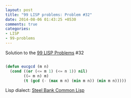 ```yaml
---
layout: post
title: "99 LISP problems: Problem #32"
date: 2014-08-06 01:43:25 +0530
comments: true
categories: 
- LISP
- 99-problems
---
```


Solution to the [99 LISP Problems][99prob] #32


```cl

(defun eucgcd (m n)
  (cond ((or (<= m 1) (<= n 1)) nil)
        ((= m n) m)
        (t (gcd (- (max m n) (min m n)) (min m n)))))

```


Lisp dialect: [Steel Bank Common Lisp][sbcl]

<!--links-->
[99prob]: http://www.ic.unicamp.br/~meidanis/courses/mc336/2006s2/funcional/L-99_Ninety-Nine_Lisp_Problems.html
[sbcl]: http://www.sbcl.org/
